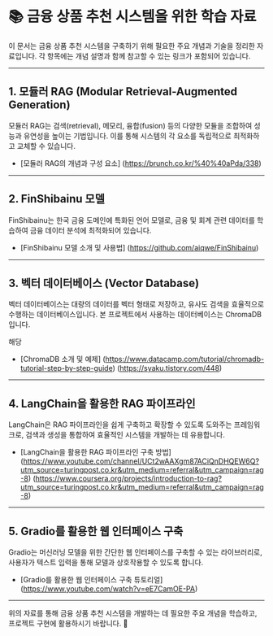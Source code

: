 # 📚 금융 상품 추천 시스템을 위한 학습 자료

이 문서는 금융 상품 추천 시스템을 구축하기 위해 필요한 주요 개념과 기술을 정리한 자료입니다. 각 항목에는 개념 설명과 함께 참고할 수 있는 링크가 포함되어 있습니다.

---

## 1. 모듈러 RAG (Modular Retrieval-Augmented Generation)

모듈러 RAG는 검색(retrieval), 메모리, 융합(fusion) 등의 다양한 모듈을 조합하여 성능과 유연성을 높이는 기법입니다. 이를 통해 시스템의 각 요소를 독립적으로 최적화하고 교체할 수 있습니다.

- [모듈러 RAG의 개념과 구성 요소]
(https://brunch.co.kr/%40%40aPda/338)

---

## 2. FinShibainu 모델

FinShibainu는 한국 금융 도메인에 특화된 언어 모델로, 금융 및 회계 관련 데이터를 학습하여 금융 데이터 분석에 최적화되어 있습니다.

- [FinShibainu 모델 소개 및 사용법]
(https://github.com/aiqwe/FinShibainu)

---

## 3. 벡터 데이터베이스 (Vector Database)

벡터 데이터베이스는 대량의 데이터를 벡터 형태로 저장하고, 유사도 검색을 효율적으로 수행하는 데이터베이스입니다. 본 프로젝트에서 사용하는 데이터베이스는 ChromaDB입니다.

해당
- [ChromaDB 소개 및 예제]
(https://www.datacamp.com/tutorial/chromadb-tutorial-step-by-step-guide)
(https://syaku.tistory.com/448)

---

## 4. LangChain을 활용한 RAG 파이프라인

LangChain은 RAG 파이프라인을 쉽게 구축하고 확장할 수 있도록 도와주는 프레임워크로, 검색과 생성을 통합하여 효율적인 시스템을 개발하는 데 유용합니다.

- [LangChain을 활용한 RAG 파이프라인 구축 방법]
(https://www.youtube.com/channel/UCt2wAAXgm87ACiQnDHQEW6Q?utm_source=turingpost.co.kr&utm_medium=referral&utm_campaign=rag-8)
(https://www.coursera.org/projects/introduction-to-rag?utm_source=turingpost.co.kr&utm_medium=referral&utm_campaign=rag-8)

---

## 5. Gradio를 활용한 웹 인터페이스 구축

Gradio는 머신러닝 모델을 위한 간단한 웹 인터페이스를 구축할 수 있는 라이브러리로, 사용자가 텍스트 입력을 통해 모델과 상호작용할 수 있도록 합니다.

- [Gradio를 활용한 웹 인터페이스 구축 튜토리얼]
(https://www.youtube.com/watch?v=eE7CamOE-PA)

---

위의 자료를 통해 금융 상품 추천 시스템을 개발하는 데 필요한 주요 개념을 학습하고, 프로젝트 구현에 활용하시기 바랍니다. 🚀